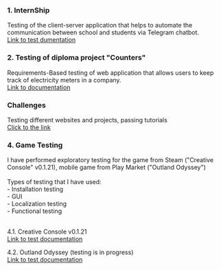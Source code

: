 <h3>1. InternShip</h3>
Testing of the client-server application that helps to automate the communication between school and students via Telegram chatbot.<br>
<a href="https://github.com/NikUrs/NikolayUrsalov/tree/main/INTERNSHIP%20-%20Prog%20Academy">Link to test dumentation</a>

<h3>2. Testing of diploma project "Counters"</h3>
Requirements-Based testing of web application that allows users to keep track of electricity meters in a company. <br>
<a href="https://bit.ly/45luAtv">Link to documentation</a>

<h3>Challenges</h3>
Testing different websites and projects, passing tutorials<br> <a href="https://github.com/NikUrs/NikolayUrsalov/tree/main/Challenges">Click to the link</a>

<h3>4. Game Testing</h3>
I have performed exploratory testing for the game from Steam ("Creative Console" v0.1.21), mobile game from Play Market ("Outland Odyssey") <br><br>
Types of testing that I have used:<br>
- Installation testing<br> - GUI<br> - Localization testing<br> - Functional testing<br><br>

4.1. Creative Console v0.1.21
<br>
<a href="https://github.com/NikUrs/NikolayUrsalov/tree/main/%22Creative%20Console%22%20game">Link to test documentation </a>

4.2. Outland Odyssey (testing is in progress)<br>
<a href="https://github.com/NikUrs/NikolayUrsalov/tree/main/%22Outland%20Odyssey%22%20mobile%20game">Link to test documentation </a>


